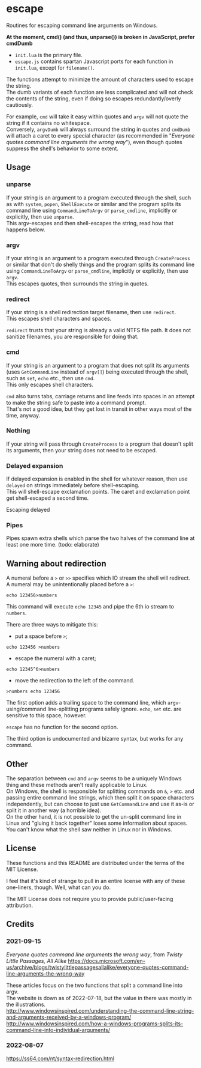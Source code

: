# escape

Routines for escaping command line arguments on Windows.

**At the moment, cmd() (and thus, unparse()) is broken in JavaScript, prefer cmdDumb**

* `init.lua` is the primary file.
* `escape.js` contains spartan Javascript ports for each function in `init.lua`, except for `filename()`.

The functions attempt to minimize the amount of characters used to escape the string.  
The dumb variants of each function are less complicated and will not check the contents of the string, even if doing so escapes redundantly/overly cautiously.

For example, `cmd` will take it easy within quotes and `argv` will not quote the string if it contains no whitespace.  
Conversely, `argvDumb` will always surround the string in quotes and `cmdDumb` will attach a caret to every special character (as recommended in "*Everyone quotes command line arguments the wrong way*"), even though quotes suppress the shell's behavior to some extent.

## Usage

### unparse
If your string is an argument to a program executed through the
shell, such as with `system`, `popen`, `ShellExecute` or similar
and the program splits its command line using `CommandLineToArgv`
or `parse_cmdline`, implicitly or explicitly, then use `unparse`.  
This argv-escapes and then shell-escapes the string, read how that happens below.

### argv
If your string is an argument to a program executed through
`CreateProcess` or similar that don't do shelly things and the
program splits its command line using `CommandLineToArgv` or
`parse_cmdline`, implicitly or explicitly, then use `argv`.  
This escapes quotes, then surrounds the string in quotes.

### redirect
If your string is a shell redirection target filename, then use `redirect`.  
This escapes shell characters and spaces.

`redirect` trusts that your string is already a valid NTFS file path.
It does not sanitize filenames, you are responsible for doing that.

### cmd
If your string is an argument to a program that does not split its arguments (uses `GetCommandLine` instead of `argv[]`) being executed through the shell, such as `set`, `echo` etc., then use `cmd`.  
This only escapes shell characters.

`cmd` also turns tabs, carriage returns and line feeds into spaces in an attempt to make the string safe to paste into a command prompt.  
That's not a good idea, but they get lost in transit in other ways most of the time, anyway.

### Nothing
If your string will pass through `CreateProcess` to a program that
doesn't split its arguments, then your string does not need to be
escaped.

### Delayed expansion
If delayed expansion is enabled in the shell for whatever reason, then use `delayed` on strings immediately before shell-escaping.  
This will shell-escape exclamation points. The caret and exclamation point get shell-escaped a second time.

Escaping delayed 

### Pipes

Pipes spawn extra shells which parse the two halves of the command line at least one more time.
(todo: elaborate)

## Warning about redirection

A numeral before a `>` or `>>` specifies which IO stream the shell will redirect. A numeral may be unintentionally placed before a `>`:
```
echo 123456>numbers
```
This command will execute `echo 12345` and pipe the 6th io stream to `numbers`.

There are three ways to mitigate this:
* put a space before `>`;
```
echo 123456 >numbers
```
* escape the numeral with a caret;
```
echo 12345^6>numbers
```
* move the redirection to the left of the command.
```
>numbers echo 123456
```

The first option adds a trailing space to the command line, which `argv`-using/command line-splitting programs safely ignore. `echo`, `set` etc. are sensitive to this space, however.

`escape` has no function for the second option.

The third option is undocumented and bizarre syntax, but works for any command.

## Other

The separation between `cmd` and `argv` seems to be a uniquely Windows thing and these methods aren't really applicable to Linux.  
On Windows, the shell is responsible for splitting commands on `&`, `>` etc. and passing entire command line strings, which then split it on space characters independently, but can choose to just use `GetCommandLine` and use it as-is or split it in another way (a horrible idea).  
On the other hand, it is not possible to get the un-split command line in Linux and "gluing it back together" loses some information about spaces.  
You can't know what the shell saw neither in Linux nor in Windows.

## License

These functions and this README are distributed under the terms of the MIT License.

I feel that it's kind of strange to pull in an entire license with any of these one-liners, though. Well, what can you do.

The MIT License does not require you to provide public/user-facing
attribution.

## Credits

### 2021-09-15
*Everyone quotes command line arguments the wrong way*, from *Twisty Little Passages, All Alike*
https://docs.microsoft.com/en-us/archive/blogs/twistylittlepassagesallalike/everyone-quotes-command-line-arguments-the-wrong-way

These articles focus on the two functions that split a command line into argv.  
The website is down as of 2022-07-18, but the value in there was mostly in the illustrations.  
http://www.windowsinspired.com/understanding-the-command-line-string-and-arguments-received-by-a-windows-program/  
http://www.windowsinspired.com/how-a-windows-programs-splits-its-command-line-into-individual-arguments/

### 2022-08-07
https://ss64.com/nt/syntax-redirection.html
